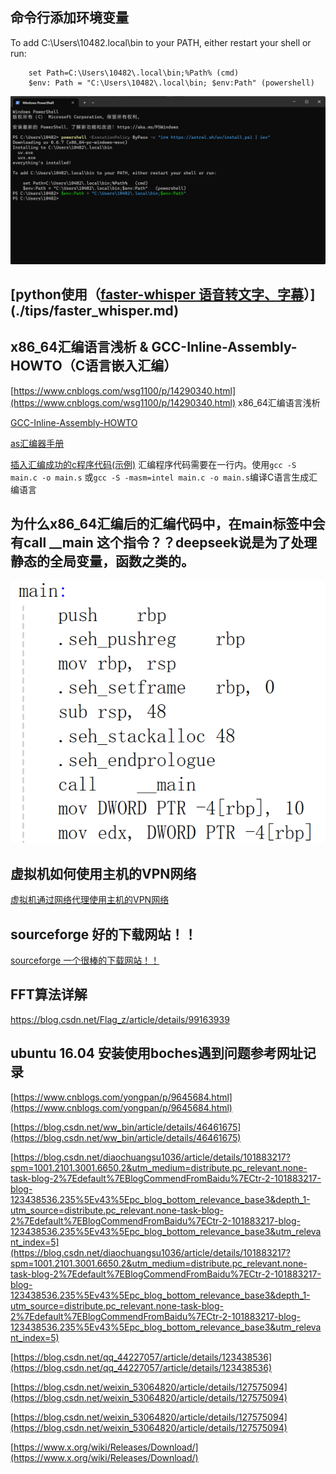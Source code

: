 ## 命令行添加环境变量
To add C:\Users\10482\.local\bin to your PATH, either restart your shell or run:  

        set Path=C:\Users\10482\.local\bin;%Path% (cmd)  
        $env: Path = "C:\Users\10482\.local\bin; $env:Path" (powershell)  

![命令行添加环境变量](./images/tips_docs/1.png)

## [python使用（[faster-whisper 语音转文字、字幕](https://github.com/SYSTRAN/faster-whisper)）](./tips/faster_whisper.md)


## x86_64汇编语言浅析 & GCC-Inline-Assembly-HOWTO（C语言嵌入汇编）

[https://www.cnblogs.com/wsg1100/p/14290340.html](https://www.cnblogs.com/wsg1100/p/14290340.html) x86_64汇编语言浅析

[GCC-Inline-Assembly-HOWTO](https://www.ibiblio.org/gferg/ldp/GCC-Inline-Assembly-HOWTO.html)

[as汇编器手册](https://sourceware.org/binutils/docs/as/index.html)

[插入汇编成功的c程序代码(示例)](./tips/main.c) 汇编程序代码需要在一行内。使用`gcc -S main.c -o main.s` 或`gcc -S -masm=intel main.c -o main.s`编译C语言生成汇编语言

## 为什么x86_64汇编后的汇编代码中，在main标签中会有call __main 这个指令？？deepseek说是为了处理静态的全局变量，函数之类的。

![汇编后的main函数](./images/tips_docs/2.png)

## 虚拟机如何使用主机的VPN网络

[虚拟机通过网络代理使用主机的VPN网络](https://blog.csdn.net/qq_27462573/article/details/130484723)

## sourceforge 好的下载网站！！

[sourceforge 一个很棒的下载网站！！](https://sourceforge.net/projects/bochs/)

## FFT算法详解
https://blog.csdn.net/Flag_z/article/details/99163939

## ubuntu 16.04 安装使用boches遇到问题参考网址记录

[https://www.cnblogs.com/yongpan/p/9645684.html](https://www.cnblogs.com/yongpan/p/9645684.html)  

[https://blog.csdn.net/ww_bin/article/details/46461675](https://blog.csdn.net/ww_bin/article/details/46461675)

[https://blog.csdn.net/diaochuangsu1036/article/details/101883217?spm=1001.2101.3001.6650.2&utm_medium=distribute.pc_relevant.none-task-blog-2%7Edefault%7EBlogCommendFromBaidu%7ECtr-2-101883217-blog-123438536.235%5Ev43%5Epc_blog_bottom_relevance_base3&depth_1-utm_source=distribute.pc_relevant.none-task-blog-2%7Edefault%7EBlogCommendFromBaidu%7ECtr-2-101883217-blog-123438536.235%5Ev43%5Epc_blog_bottom_relevance_base3&utm_relevant_index=5](https://blog.csdn.net/diaochuangsu1036/article/details/101883217?spm=1001.2101.3001.6650.2&utm_medium=distribute.pc_relevant.none-task-blog-2%7Edefault%7EBlogCommendFromBaidu%7ECtr-2-101883217-blog-123438536.235%5Ev43%5Epc_blog_bottom_relevance_base3&depth_1-utm_source=distribute.pc_relevant.none-task-blog-2%7Edefault%7EBlogCommendFromBaidu%7ECtr-2-101883217-blog-123438536.235%5Ev43%5Epc_blog_bottom_relevance_base3&utm_relevant_index=5)

[https://blog.csdn.net/qq_44227057/article/details/123438536](https://blog.csdn.net/qq_44227057/article/details/123438536)

[https://blog.csdn.net/weixin_53064820/article/details/127575094](https://blog.csdn.net/weixin_53064820/article/details/127575094)

[https://blog.csdn.net/weixin_53064820/article/details/127575094](https://blog.csdn.net/weixin_53064820/article/details/127575094)

[https://www.x.org/wiki/Releases/Download/](https://www.x.org/wiki/Releases/Download/)

